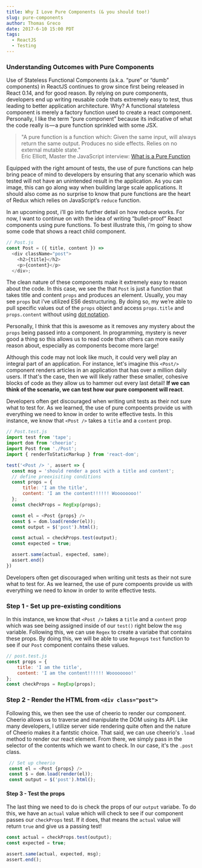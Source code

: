 ```yaml
---
title: Why I Love Pure Components (& you should too!)
slug: pure-components
author: Thomas Greco
date: 2017-6-10 15:00 PDT
tags:
  - ReactJS
  - Testing
---
```


### Understanding Outcomes with Pure Components 
Use of Stateless Functional Components (a.k.a. “pure” or “dumb” components) in ReactJS continues to grow since first being released in React 0.14, and for good reason. By relying on pure components, developers end up writing reusable code thats extremely easy to test, thus leading to better application architecture. Why?
A functional stateless component is merely a factory function used to create a react component. Personally, I like the term “pure component” because its indicative of what the code really is — a pure function sprinkled with some JSX.

> "A pure function is a function which:
Given the same input, will always return the same output.
Produces no side effects.
Relies on no external mutable state." </br>
>  Eric Elliott, Master the JavaScript interview: [What is a Pure Function](https://medium.com/javascript-scene/master-the-javascript-interview-what-is-a-pure-function-d1c076bec976)

Equipped with the right amount of tests, the use of pure functions can help bring peace of mind to developers by ensuring that any scenario which was tested will not have an unintended result in the application. As you can image, this can go along way when building large scale applications. It should also come as no surprise to know that pure functions are the heart of Redux which relies on JavaScript’s `reduce` function. 

In an upcoming post, i’ll go into further detail on how reduce works. For now, I want to continue on with the idea of writing “bullet-proof” React components using pure functions. To best illustrate this, i’m going to show some code that shows a react child component.

```javascript
// Post.js
const Post = ({ title, content }) => 
  <div className="post">
    <h2>{title}</h2>
    <p>{content}</p>
  </div>;
```

The clean nature of these components make it extremely easy to reason about the code. In this case, we see the that `Post` is just a function that takes title and content `props` and produces an element. Usually, you may see `props` but i’ve utilized ES6 destructuring. By doing so, my we’re able to pull specific values out of the `props` object and access `props.title` and `props.content` without using [dot notation](https://developer.mozilla.org/en-US/docs/Web/JavaScript/Reference/Operators/Property_Accessors). 

Personally, I think that this is awesome as it removes any mystery about the `props` being passed into a component. In programming, mystery is never good a thing so this allows us to read code than others can more easily reason about, especially as components become more large!

Although this code may not look like much, it could very well play an integral part of an application. For instance, let's imagine this `<Post/>` component renders articles in an application that has over a million daily users. If that's the case, then we will likely rather these smaller, cohesive blocks of code as they allow us to hammer out every last detail! **If we can think of the scenario, we can test how our pure component will react**. 

Developers often get discouraged when writing unit tests as their not sure what to test for. As we learned, the use of pure compoents provide us with everything we need to know in order to write effective tests. In this instance, we know that `<Post />` takes a `title` and a `content` prop. 

```javascript
// Post.test.js
import test from 'tape';
import dom from 'cheerio';
import Post from './Post';
import { renderToStaticMarkup } from 'react-dom';

test('<Post /> ', assert => {
  const msg = 'should render a post with a title and content';
  // define preexisiting conditions
  const props = {
      title: 'I am the title',
      content: 'I am the content!!!!!! Woooooooo!'
  };
  const checkProps = RegExp(props);

  const el = <Post {props} />
  const $ = dom.load(render(el));
  const output = $('post').html();

  const actual = checkProps.test(output);
  const expected = true;

  assert.same(actual, expected, same);
  assert.end()
})
```

Developers often get discouraged when writing unit tests as their not sure what to test for. As we learned, the use of pure compoents provide us with everything we need to know in order to write effective tests. 


### Step 1 - Set up pre-existing conditions
In this instance, we know that `<Post />` takes a `title` and a `content` prop which was see being assigned inside of our `test()` right below the `msg` variable. Following this, we can use `Regex` to create a variabe that contains these props. By doing this, we will be able to use `Regexp`s `test` function to see if our `Post` component contains these values. 

```javascript
// post.test.js
const props = {
    title: 'I am the title',
    content: 'I am the content!!!!!! Woooooooo!'
};
const checkProps = RegExp(props);
```

### Step 2 - Render the HTML from `<div class="post">` 
Following this, we then see the use of cheerio to render our component. Cheerio allows us to traverse and manipulate the DOM using its API. Like many developers, I utilize server side rendering quite often and the nature of Cheerio makes it a fantstic choice. That said, we can use cheerio's `.load` method to render our react element. From there, we simply pass in the selector of the contents which we want to check. In our case, it's the `.post` class.  

```javascript
 // Set up cheerio
 const el = <Post {props} />
 const $ = dom.load(render(el));
 const output = $('post').html();
```

#### Step 3 - Test the props
The last thing we need to do is check the props of our `output` variabe. To do this, we have an `actual` value which will check to see if our component passes our `checkProps` test. If it does, that means the `actual` value will return `true` and give us a passing test! 

```javascript
const actual = checkProps.test(output);
const expected = true;

assert.same(actual, expected, msg);
assert.end();
```